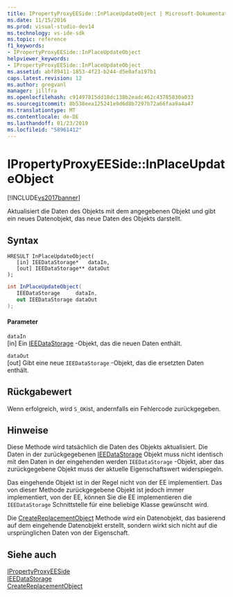 ```yaml
---
title: IPropertyProxyEESide::InPlaceUpdateObject | Microsoft-Dokumentation
ms.date: 11/15/2016
ms.prod: visual-studio-dev14
ms.technology: vs-ide-sdk
ms.topic: reference
f1_keywords:
- IPropertyProxyEESide::InPlaceUpdateObject
helpviewer_keywords:
- IPropertyProxyEESide::InPlaceUpdateObject
ms.assetid: abf89411-1853-4f23-b244-d5e0afa197b1
caps.latest.revision: 12
ms.author: gregvanl
manager: jillfra
ms.openlocfilehash: c91497815dd18dc138b2eadc462c43785830a033
ms.sourcegitcommit: 8b538eea125241e9d6d8b7297b72a66faa9a4a47
ms.translationtype: MT
ms.contentlocale: de-DE
ms.lasthandoff: 01/23/2019
ms.locfileid: "58961412"
---
```

# <a name="ipropertyproxyeesideinplaceupdateobject"></a>IPropertyProxyEESide::InPlaceUpdateObject
[!INCLUDE[vs2017banner](../../../includes/vs2017banner.md)]

Aktualisiert die Daten des Objekts mit dem angegebenen Objekt und gibt ein neues Datenobjekt, das neue Daten des Objekts darstellt.  
  
## <a name="syntax"></a>Syntax  
  
```cpp#  
HRESULT InPlaceUpdateObject(  
   [in] IEEDataStorage*   dataIn,  
   [out] IEEDataStorage** dataOut  
);  
```  
  
```csharp  
int InPlaceUpdateObject(  
   IEEDataStorage     dataIn,  
   out IEEDataStorage dataOut  
);  
```  
  
#### <a name="parameters"></a>Parameter  
 `dataIn`  
 [in] Ein [IEEDataStorage](../../../extensibility/debugger/reference/ieedatastorage.md) -Objekt, das die neuen Daten enthält.  
  
 `dataOut`  
 [out] Gibt eine neue `IEEDataStorage` -Objekt, das die ersetzten Daten enthält.  
  
## <a name="return-value"></a>Rückgabewert  
 Wenn erfolgreich, wird `S_OK`ist, andernfalls ein Fehlercode zurückgegeben.  
  
## <a name="remarks"></a>Hinweise  
 Diese Methode wird tatsächlich die Daten des Objekts aktualisiert. Die Daten in der zurückgegebenen [IEEDataStorage](../../../extensibility/debugger/reference/ieedatastorage.md) Objekt muss nicht identisch mit den Daten in der eingehenden werden `IEEDataStorage` -Objekt, aber das zurückgegebene Objekt muss der aktuelle Eigenschaftswert widerspiegeln.  
  
 Das eingehende Objekt ist in der Regel nicht von der EE implementiert. Das von dieser Methode zurückgegebene Objekt ist jedoch immer implementiert, von der EE, können Sie die EE implementieren die `IEEDataStorage` Schnittstelle für eine beliebige Klasse gewünscht wird.  
  
 Die [CreateReplacementObject](../../../extensibility/debugger/reference/ipropertyproxyeeside-createreplacementobject.md) Methode wird ein Datenobjekt, das basierend auf dem eingehende Datenobjekt erstellt, sondern wirkt sich nicht auf die ursprünglichen Daten von der Eigenschaft.  
  
## <a name="see-also"></a>Siehe auch  
 [IPropertyProxyEESide](../../../extensibility/debugger/reference/ipropertyproxyeeside.md)   
 [IEEDataStorage](../../../extensibility/debugger/reference/ieedatastorage.md)   
 [CreateReplacementObject](../../../extensibility/debugger/reference/ipropertyproxyeeside-createreplacementobject.md)
